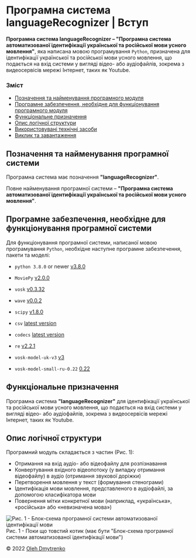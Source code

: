 # Програмна система languageRecognizer | Вступ

**Програмна система languageRecognizer – "Програмна система автоматизованої ідентифікації української та російської мови усного мовлення"**, яка написана мовою програмування `Python`, призначена для ідентифікації української та російської мови усного мовлення, що подається на вхід системи у вигляді відео- або аудіофайлів, зокрема з видеосервісів мережі Інтернет, таких як Youtube.


### Зміст
- [Позначення та найменування програмного модуля](#name)
- [Програмне забезпечення, необхідне для функціонування програмного модуля](#software)
- [Функціональне призначення](#function)
- [Опис логічної структури](#structure)
- [Використовувані технічні засоби](#hardware)
- [Виклик та завантаження](#run)

<a name="name"></a>
<h2>Позначення та найменування програмної системи</h2>

Програмна система має позначення **"languageRecognizer"**.

Повне найменування програмної системи – **"Програмна система автоматизованої ідентифікації української та російської мови усного мовлення"**.

<a name="software"></a>
<h2>Програмне забезпечення, необхідне для функціонування програмної системи</h2>

Для функціонування програмної системи, написаної мовою програмування `Python`, необхідне наступне програмне забезпечення, пакети та моделі:

- `python 3.8.0` or newer [v3.8.0](https://www.python.org/downloads/release/python-380/)
- `MoviePy` [v2.0.0](https://pypi.org/project/moviepy/2.0.0.dev2/)
- `vosk` [v0.3.32](https://pypi.org/project/vosk/0.3.32/)
- `wave` [v0.0.2](https://pypi.org/project/Wave/0.0.2/)
- `scipy` [v1.8.0](https://pypi.org/project/scipy/1.8.0/)
- `csv` [latest version](https://docs.python.org/3/library/csv.html)
- `codecs` [latest version](https://docs.python.org/3/library/codecs.html)
- `re` [v2.2.1](https://docs.python.org/3/library/re.html)

- `vosk-model-uk-v3` [v3](https://alphacephei.com/vosk/models/vosk-model-uk-v3.zip)
- `vosk-model-small-ru-0.22` [0.22](https://alphacephei.com/vosk/models/vosk-model-small-ru-0.22.zip)

<a name="function"></a>
<h2>Функціональне призначення</h2>

Програмна система **"languageRecognizer"** для ідентифікації української та російської мови усного мовлення, що подається на вхід системи у вигляді відео- або аудіофайлів, зокрема з видеосервісів мережі Інтернет, таких як Youtube.

<a name="structure"></a>
<h2>Опис логічної структури</h2>

Програмний модуль складається з частин (Рис. 1):
- Отримання на вхід аудіо- або відеофайлу для розпізнавання
- Конвертування вхідного відеопотоку (у випадку отримання відеофайлу) в аудіо (отримання звукової доріжки)
- Перетворення мовлення у текст (формування стенограми)
- Ідентифікація мови мовлення, представленого в аудіофайлі, за допомогою класифікатора мови
- Повернення мітки конкретної мови (наприклад, «українська», «російська» або «невизначена мова»)

![Рис. 1 - Блок-схема програмної системи автоматизованої ідентифікації мови](http://ic.pics.livejournal.com/skirlinxxx/24636159/83141/83141_900.jpg)
Рис. 1 - Поки що товстий котик (має бути "Блок-схема програмної системи автоматизованої ідентифікації мови")


© 2022 [Oleh Dmytrenko](https://github.com/OlehDmytrenko)